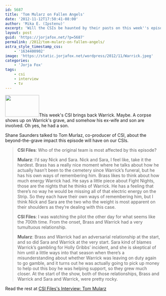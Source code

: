 ```yaml
---
id: 5687
title: 'Tom Mularz on Fallen Angels'
date: '2012-11-12T17:50:41-08:00'
author: 'Mika E. (Ipstenu)'
excerpt: 'Will the CSIs be haunted by their pasts on this week''s episode of CSI?'
layout: post
guid: 'https://jorjafox.net/?p=5687'
permalink: /2012/tom-mularz-on-fallen-angels/
astra_style_timestamp_css:
    - '1634400902'
image: 'https://static.jorjafox.net/wordpress/2012/11/Warrick.jpeg'
categories:
    - 'Jorja Fox'
tags:
    - csi
    - interview
    - tv
---
```


<img class="alignleft size-thumbnail wp-image-5688" title="Warrick" src="//static.jorjafox.net/wordpress/2012/11/Warrick-110x70.jpeg" alt="" width="110" height="70" />This week's CSI brings back Warrick. Maybe. A corpse shows up on Warrick's grave, and somehow his ex-wife and son are involved. Oh yes, he had a son.

Shane Saunders talked to Tom Murlaz, co-producer of CSI, about the beyond-the-grave impact this episode will have on our CSIs.
<blockquote><strong>CSI Files</strong>: Who of the original team is most affected by this episode?

<strong>Mularz</strong>: I’d say Nick and Sara. Nick and Sara, I feel like, take it the hardest. Brass has a really nice moment where he talks about how he actually hasn’t been to the cemetery since Warrick’s funeral, but he has his own ways of remembering him. Brass likes to think about how much energy Warrick had. He says a little piece about Fight Nights, those are the nights that he thinks of Warrick. He has a feeling that there’s no way he would be missing all of that electric energy on the Strip. So they each have their own ways of remembering him, but I think Nick and Sara are the two who the weight is most apparent on their shoulders as they’re dealing with this case.

<strong>CSI Files</strong>: I was watching the pilot the other day for what seems like the 700th time. From the onset, Brass and Warrick had a very tumultuous relationship.

<strong>Mularz</strong>: Brass and Warrick had an adversarial relationship at the start, and so did Sara and Warrick at the very start. Sara kind of blames Warrick’s gambling for Holly Gribbs’ incident, and she is skeptical of him until a little ways into that season when there’s a misunderstanding about whether Warrick was leaving on duty again to go gamble, and it turns out he was actually going to pick up money to help out this boy he was helping support, so they grew much closer. At the start of the show, both of those relationships, Brass and Warrick and Sara and Warrick, were pretty rocky.</blockquote>
Read the rest at <a href="http://www.csifiles.com/content/2012/11/interview-tom-mularz-3/">CSI Files's Interview: Tom Mularz</a>